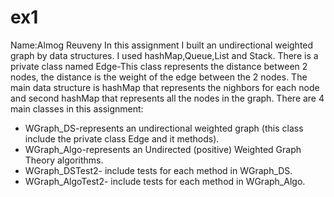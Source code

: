 # ex1
Name:Almog Reuveny
In this assignment I built an undirectional weighted graph by data structures.
I used hashMap,Queue,List and Stack.
There is a private class named Edge-This class represents the distance between 2 nodes,
the distance is the weight of the edge between the 2 nodes.
The main data structure is hashMap that represents the nighbors for each node and second hashMap that represents
all the nodes in the graph.
There are 4 main classes in this assignment:
- WGraph_DS-represents an undirectional weighted graph (this class include the private class Edge and it methods).
- WGraph_Algo-represents an Undirected (positive) Weighted Graph Theory algorithms.
- WGraph_DSTest2- include tests for each method in WGraph_DS.
- WGraph_AlgoTest2- include tests for each method in WGraph_Algo.


